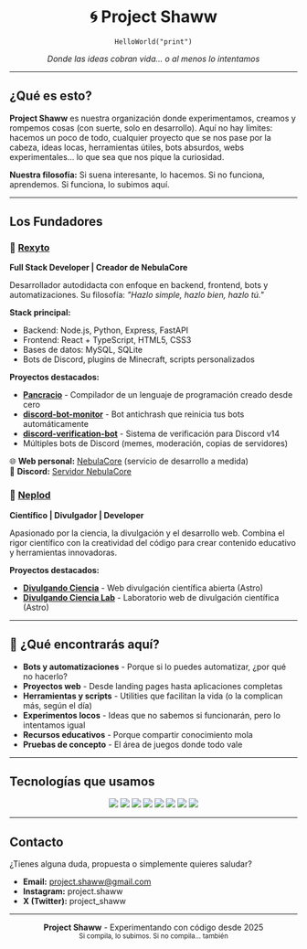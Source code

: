 <p align="center">
  <h1 align="center">🌀 Project Shaww</h1>
  <p align="center">
    <code>HelloWorld("print")</code>
  </p>
  <p align="center">
    <em>Donde las ideas cobran vida... o al menos lo intentamos</em>
  </p>
</p>

---

##  ¿Qué es esto?

**Project Shaww** es nuestra organización donde experimentamos, creamos y rompemos cosas (con suerte, solo en desarrollo). Aquí no hay límites: hacemos un poco de todo, cualquier proyecto que se nos pase por la cabeza, ideas locas, herramientas útiles, bots absurdos, webs experimentales... lo que sea que nos pique la curiosidad.

**Nuestra filosofía:** Si suena interesante, lo hacemos. Si no funciona, aprendemos. Si funciona, lo subimos aquí.

---

##  Los Fundadores

### 🔷 [Rexyto](https://github.com/Rexyto)
**Full Stack Developer | Creador de NebulaCore**

Desarrollador autodidacta con enfoque en backend, frontend, bots y automatizaciones. Su filosofía: *"Hazlo simple, hazlo bien, hazlo tú."*

**Stack principal:**
- Backend: Node.js, Python, Express, FastAPI
- Frontend: React + TypeScript, HTML5, CSS3
- Bases de datos: MySQL, SQLite
- Bots de Discord, plugins de Minecraft, scripts personalizados

**Proyectos destacados:**
- [**Pancracio**](https://github.com/Rexyto/Pancracio) - Compilador de un lenguaje de programación creado desde cero
- [**discord-bot-monitor**](https://github.com/Rexyto/discord-bot-monitor) - Bot antichrash que reinicia tus bots automáticamente
- [**discord-verification-bot**](https://github.com/Rexyto/discord-verification-bot) - Sistema de verificación para Discord v14
- Múltiples bots de Discord (memes, moderación, copias de servidores)

🌐 **Web personal:** [NebulaCore](http://nebulacoree.duckdns.org:4444) (servicio de desarrollo a medida)  
💬 **Discord:** [Servidor NebulaCore](https://discord.gg/rpUX4Cq8Ht)



### 🔶 [Neplod](https://github.com/Neplod)
**Científico | Divulgador | Developer**

Apasionado por la ciencia, la divulgación y el desarrollo web. Combina el rigor científico con la creatividad del código para crear contenido educativo y herramientas innovadoras.

**Proyectos destacados:**
- [**Divulgando Ciencia**](https://github.com/DivulgandoCiencia/divulgando-ciencia) - Web divulgación científica abierta (Astro)
- [**Divulgando Ciencia Lab**](https://github.com/Neplod/divulgando-ciencia-lab) - Laboratorio web de divulgación científica (Astro)

---

## 🚀 ¿Qué encontrarás aquí?

-  **Bots y automatizaciones** - Porque si lo puedes automatizar, ¿por qué no hacerlo?
-  **Proyectos web** - Desde landing pages hasta aplicaciones completas
-  **Herramientas y scripts** - Utilities que facilitan la vida (o la complican más, según el día)
-  **Experimentos locos** - Ideas que no sabemos si funcionarán, pero lo intentamos igual
-  **Recursos educativos** - Porque compartir conocimiento mola
- **Pruebas de concepto** - El área de juegos donde todo vale

---

##  Tecnologías que usamos

<p align="center">
  <img src="https://img.shields.io/badge/JavaScript-F7DF1E?style=for-the-badge&logo=javascript&logoColor=black" />
  <img src="https://img.shields.io/badge/TypeScript-007ACC?style=for-the-badge&logo=typescript&logoColor=white" />
  <img src="https://img.shields.io/badge/Python-3776AB?style=for-the-badge&logo=python&logoColor=white" />
  <img src="https://img.shields.io/badge/Node.js-43853D?style=for-the-badge&logo=node.js&logoColor=white" />
  <img src="https://img.shields.io/badge/React-20232A?style=for-the-badge&logo=react&logoColor=61DAFB" />
  <img src="https://img.shields.io/badge/Astro-FF5D01?style=for-the-badge&logo=astro&logoColor=white" />
  <img src="https://img.shields.io/badge/MySQL-005C84?style=for-the-badge&logo=mysql&logoColor=white" />
  <img src="https://img.shields.io/badge/Discord-7289DA?style=for-the-badge&logo=discord&logoColor=white" />
</p>

---

##  Contacto

¿Tienes alguna duda, propuesta o simplemente quieres saludar?

-  **Email:** project.shaww@gmail.com
-  **Instagram:** project.shaww
-  **X (Twitter):** project_shaww

---

<p align="center">
  <strong>Project Shaww</strong> - Experimentando con código desde 2025
  <br>
  <sub>Si compila, lo subimos. Si no compila... también</sub>
</p>



